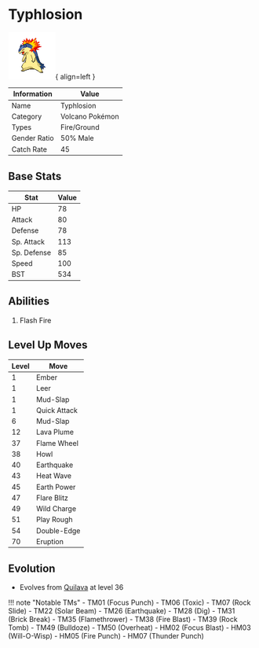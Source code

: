 # Typhlosion

![Typhlosion](../images/pokemon/157.png){ align=left }

| Information | Value |
|------------|--------|
| Name | Typhlosion |
| Category | Volcano Pokémon |
| Types | Fire/Ground |
| Gender Ratio | 50% Male |
| Catch Rate | 45 |

## Base Stats

| Stat | Value |
|------|-------|
| HP | 78 |
| Attack | 80 |
| Defense | 78 |
| Sp. Attack | 113 |
| Sp. Defense | 85 |
| Speed | 100 |
| BST | 534 |

## Abilities
1. Flash Fire

## Level Up Moves
| Level | Move |
|-------|------|
| 1 | Ember |
| 1 | Leer |
| 1 | Mud-Slap |
| 1 | Quick Attack |
| 6 | Mud-Slap |
| 12 | Lava Plume |
| 37 | Flame Wheel |
| 38 | Howl |
| 40 | Earthquake |
| 43 | Heat Wave |
| 45 | Earth Power |
| 47 | Flare Blitz |
| 49 | Wild Charge |
| 51 | Play Rough |
| 54 | Double-Edge |
| 70 | Eruption |

## Evolution
- Evolves from [Quilava](156-quilava.md) at level 36

!!! note "Notable TMs"
    - TM01 (Focus Punch)
    - TM06 (Toxic)
    - TM07 (Rock Slide)
    - TM22 (Solar Beam)
    - TM26 (Earthquake)
    - TM28 (Dig)
    - TM31 (Brick Break)
    - TM35 (Flamethrower)
    - TM38 (Fire Blast)
    - TM39 (Rock Tomb)
    - TM49 (Bulldoze)
    - TM50 (Overheat)
    - HM02 (Focus Blast)
    - HM03 (Will-O-Wisp)
    - HM05 (Fire Punch)
    - HM07 (Thunder Punch)
